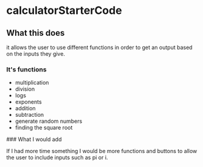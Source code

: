 # calculatorStarterCode

## What this does
  <p>  it allows the user to use different functions in order to get an output based on the inputs they give.  
  </p>  
  
 ### It's functions
   <p> <ul>
    <li>multiplication</li>
    <li>division</li>
    <li>logs</li>
    <li>exponents</li>
    <li>addition</li>
    <li>subtraction</li>
    <li>generate random numbers</li>
    <li>finding the square root</li>
    </ul>  
</p>  
### What I would add
    <p>If I had more time something I would be more functions and buttons to allow the user to include inputs such as pi or i.</p>  
